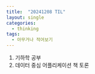 ```yaml
---
title:  "20241208 TIL"
layout: single
categories:
  - thinking
tags:
  - 아무거나 적어보기
---
```


1. 기하학 공부
2. 데이터 중심 어플리케이션 책 토론
